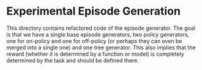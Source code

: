 # Experimental Episode Generation 

This directory contains refactored code of the episode generator. The goal is that we have a single base episode generators, two policy generators, one for on-policy and one for off-policy (or perhaps they can even be merged into a single one) and one tree generator. This also implies that the reward (whether it is determined by a function or model) is completely determined by the task and should be defined there.
